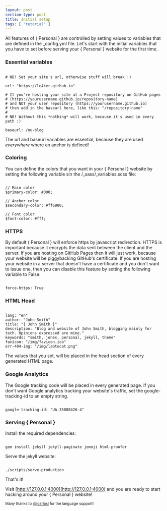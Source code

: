 ```yaml
---
layout: post
section-type: post
title: Initial setup
tags: [ 'tutorial' ]
---
```


All features of { Personal } are controlled by setting values to variables that are defined in the
\_config.yml file. Let's start with the initial variables that you have to set before
serving your { Personal } website for the first time.

### Essential variables

<pre><code data-trim class="yaml">
# NB! Set your site's url, otherwise stuff will break :)

url: "https://le4ker.github.io"

# If you're hosting your site at a Project repository on GitHub pages
# (https://yourusername.github.io/repository-name)
# and NOT your user repository (https://yourusername.github.io)
# then add in the baseurl here, like this: "/repository-name"
#
# NB! Without this *nothing* will work, because it's used in every path :)

baseurl: /nu-blog
</code></pre>

The url and baseurl variables are essential, because they are used *everywhere* where an anchor is defined!

### Coloring

You can define the colors that you want in your { Personal } website by setting
the following variable sin the /_sass/_variables.scss file:

<pre><code data-trim class="scss">
// Main color
$primary-color: #000;

// Anchor color
$secondary-color: #ff6900;

// Font color
$font-color: #fff;
</code></pre>

### HTTPS

By default { Personal } will enforce https by javascript redirection.
HTTPS is important because it encrypts the data sent between the client and the server.
If you are hosting on GitHub Pages then it will just work, because your website
will be piggybacking GitHub's certificate.
If you are hosting your website in a server that doesn't have a certificate and
you don't want to issue one, then you can disable this feature by setting the following
variable to False:

<pre><code data-trim class="yaml">
force-https: True
</code></pre>

### HTML Head

<pre><code data-trim class="yaml">
lang: "en"
author: "John Smith"
title: "{ John Smith }"
description: "Blog and website of John Smith, blogging mainly for tech. Opinions expressed are mine."
keywords: "smith, jones, personal, jekyll, theme"
favicon: "/img/favicon.ico"
err-404-img: "/img/labtocat.png"
</code></pre>

The values that you set, will be placed in the head section of every generated HTML page.

### Google Analytics

The Google tracking code will be placed in every generated page.
If you don't want Google analytics tracking your website's traffic, set the google-tracking-id to an empty string.

<pre><code data-trim class="yaml">
google-tracking-id: "UA-35880426-4"
</code></pre>

### Serving { Personal }

Install the required dependencies:

<pre><code data-trim class="bash">
gem install jekyll jekyll-paginate jemoji html-proofer
</code></pre>

Serve the jekyll website:

<pre><code data-trim class="bash">
./scripts/serve-production
</code></pre>

That's it!

Visit [http://127.0.0.1:4000](http://127.0.0.1:4000) and you are ready to start hacking around your { Personal } website!

<small>Many thanks to <a href="https://github.com/joariasl" target="\_blank">@joariasl</a> for the language support! </small>
